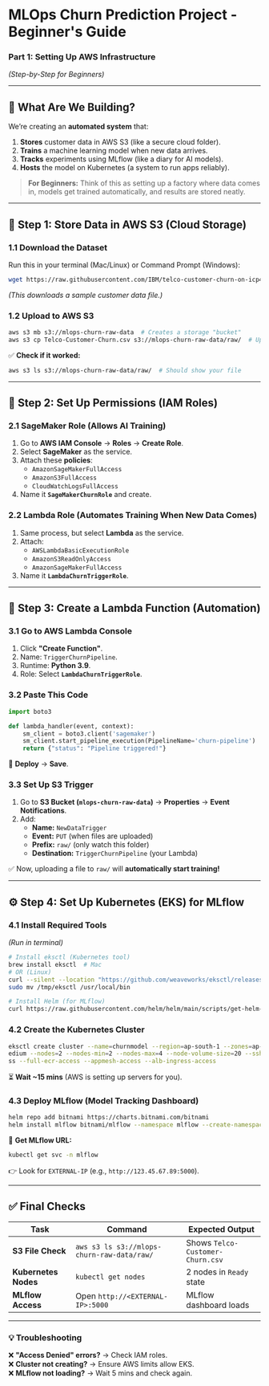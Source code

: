 # **MLOps Churn Prediction Project - Beginner's Guide**  
### **Part 1: Setting Up AWS Infrastructure**  
*(Step-by-Step for Beginners)*  

---

## **📌 What Are We Building?**  
We’re creating an **automated system** that:  
1. **Stores** customer data in AWS S3 (like a secure cloud folder).  
2. **Trains** a machine learning model when new data arrives.  
3. **Tracks** experiments using MLflow (like a diary for AI models).  
4. **Hosts** the model on Kubernetes (a system to run apps reliably).  

> **For Beginners:** Think of this as setting up a factory where data comes in, models get trained automatically, and results are stored neatly.  

---

## **🚀 Step 1: Store Data in AWS S3 (Cloud Storage)**  

### **1.1 Download the Dataset**  
Run this in your terminal (Mac/Linux) or Command Prompt (Windows):  
```bash
wget https://raw.githubusercontent.com/IBM/telco-customer-churn-on-icp4d/master/data/Telco-Customer-Churn.csv
```
*(This downloads a sample customer data file.)*  

### **1.2 Upload to AWS S3**  
```bash
aws s3 mb s3://mlops-churn-raw-data  # Creates a storage "bucket"
aws s3 cp Telco-Customer-Churn.csv s3://mlops-churn-raw-data/raw/  # Uploads file
```
✅ **Check if it worked:**  
```bash
aws s3 ls s3://mlops-churn-raw-data/raw/  # Should show your file
```

---

## **🔐 Step 2: Set Up Permissions (IAM Roles)**  

### **2.1 SageMaker Role (Allows AI Training)**  
1. Go to **AWS IAM Console** → **Roles** → **Create Role**.  
2. Select **SageMaker** as the service.  
3. Attach these **policies**:  
   - `AmazonSageMakerFullAccess`  
   - `AmazonS3FullAccess`  
   - `CloudWatchLogsFullAccess`  
4. Name it **`SageMakerChurnRole`** and create.  

### **2.2 Lambda Role (Automates Training When New Data Comes)**  
1. Same process, but select **Lambda** as the service.  
2. Attach:  
   - `AWSLambdaBasicExecutionRole`  
   - `AmazonS3ReadOnlyAccess`  
   - `AmazonSageMakerFullAccess`  
3. Name it **`LambdaChurnTriggerRole`**.  

---

## **🤖 Step 3: Create a Lambda Function (Automation)**  

### **3.1 Go to AWS Lambda Console**  
1. Click **"Create Function"**.  
2. Name: `TriggerChurnPipeline`.  
3. Runtime: **Python 3.9**.  
4. Role: Select **`LambdaChurnTriggerRole`**.  

### **3.2 Paste This Code**  
```python
import boto3

def lambda_handler(event, context):
    sm_client = boto3.client('sagemaker')
    sm_client.start_pipeline_execution(PipelineName='churn-pipeline')
    return {"status": "Pipeline triggered!"}
```
📌 **Deploy** → **Save**.  

### **3.3 Set Up S3 Trigger**  
1. Go to **S3 Bucket (`mlops-churn-raw-data`)** → **Properties** → **Event Notifications**.  
2. Add:  
   - **Name:** `NewDataTrigger`  
   - **Event:** `PUT` (when files are uploaded)  
   - **Prefix:** `raw/` (only watch this folder)  
   - **Destination:** `TriggerChurnPipeline` (your Lambda)  

✅ Now, uploading a file to `raw/` will **automatically start training!**  

---

## **⚙️ Step 4: Set Up Kubernetes (EKS) for MLflow**  

### **4.1 Install Required Tools**  
*(Run in terminal)*  
```bash
# Install eksctl (Kubernetes tool)
brew install eksctl  # Mac
# OR (Linux)
curl --silent --location "https://github.com/weaveworks/eksctl/releases/latest/download/eksctl_$(uname -s)_amd64.tar.gz" | tar xz -C /tmp
sudo mv /tmp/eksctl /usr/local/bin

# Install Helm (for MLflow)
curl https://raw.githubusercontent.com/helm/helm/main/scripts/get-helm-3 | bash
```

### **4.2 Create the Kubernetes Cluster**  
```bash
eksctl create cluster --name=churnmodel --region=ap-south-1 --zones=ap-south-1a,ap-south-1b --nodegroup-name=churn-ng-public1 --node-type=t3.m
edium --nodes=2 --nodes-min=2 --nodes-max=4 --node-volume-size=20 --ssh-access --ssh-public-key=aiops --managed --asg-access --external-dns-acce
ss --full-ecr-access --appmesh-access --alb-ingress-access
```
⏳ **Wait ~15 mins** (AWS is setting up servers for you).  

### **4.3 Deploy MLflow (Model Tracking Dashboard)**  
```bash
helm repo add bitnami https://charts.bitnami.com/bitnami
helm install mlflow bitnami/mlflow --namespace mlflow --create-namespace --set service.type=LoadBalancer
```
🔗 **Get MLflow URL:**  
```bash
kubectl get svc -n mlflow
```
👉 Look for `EXTERNAL-IP` (e.g., `http://123.45.67.89:5000`).  

---

## **✅ Final Checks**  

| Task | Command | Expected Output |
|------|---------|-----------------|
| **S3 File Check** | `aws s3 ls s3://mlops-churn-raw-data/raw/` | Shows `Telco-Customer-Churn.csv` |
| **Kubernetes Nodes** | `kubectl get nodes` | 2 nodes in `Ready` state |
| **MLflow Access** | Open `http://<EXTERNAL-IP>:5000` | MLflow dashboard loads |

---

### **💡 Troubleshooting**  
❌ **"Access Denied" errors?** → Check IAM roles.  
❌ **Cluster not creating?** → Ensure AWS limits allow EKS.  
❌ **MLflow not loading?** → Wait 5 mins and check again.  

